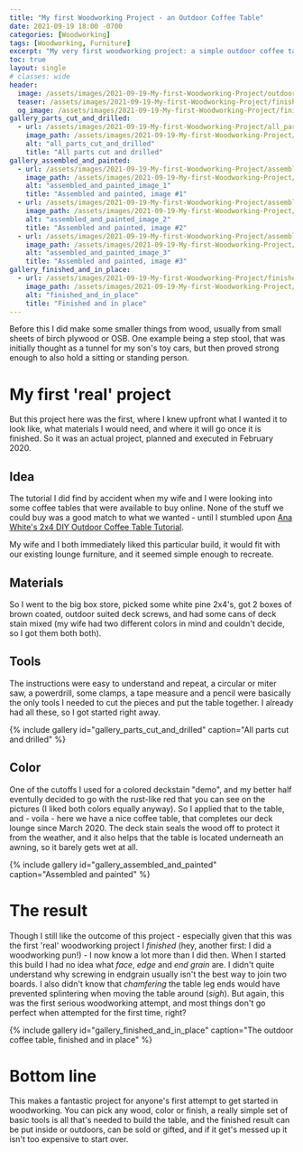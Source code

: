 ```yaml
---
title: "My first Woodworking Project - an Outdoor Coffee Table"
date: 2021-09-19 18:00 -0700
categories: [Woodworking]
tags: [Woodworking, Furniture]
excerpt: "My very first woodworking project: a simple outdoor coffee table made from 2-by-4s."
toc: true
layout: single
# classes: wide
header:
  image: /assets/images/2021-09-19-My-first-Woodworking-Project/outdoor_table_header.jpg
  teaser: /assets/images/2021-09-19-My-first-Woodworking-Project/finished_and_in_place_th2.jpg
  og_image: /assets/images/2021-09-19-My-first-Woodworking-Project/finished_and_in_place_th2.jpg
gallery_parts_cut_and_drilled:
  - url: /assets/images/2021-09-19-My-first-Woodworking-Project/all_parts_cut_and_drilled.jpg
    image_path: /assets/images/2021-09-19-My-first-Woodworking-Project/all_parts_cut_and_drilled_th.jpg
    alt: "all_parts_cut_and_drilled"
    title: "All parts cut and drilled"
gallery_assembled_and_painted:
  - url: /assets/images/2021-09-19-My-first-Woodworking-Project/assembled_and_painted_1.jpg
    image_path: /assets/images/2021-09-19-My-first-Woodworking-Project/assembled_and_painted_1_th.jpg
    alt: "assembled_and_painted_image_1"
    title: "Assembled and painted, image #1"
  - url: /assets/images/2021-09-19-My-first-Woodworking-Project/assembled_and_painted_2.jpg
    image_path: /assets/images/2021-09-19-My-first-Woodworking-Project/assembled_and_painted_2_th.jpg
    alt: "assembled_and_painted_image_2"
    title: "Assembled and painted, image #2"
  - url: /assets/images/2021-09-19-My-first-Woodworking-Project/assembled_and_painted_3.jpg
    image_path: /assets/images/2021-09-19-My-first-Woodworking-Project/assembled_and_painted_3_th.jpg
    alt: "assembled_and_painted_image_3"
    title: "Assembled and painted, image #3"
gallery_finished_and_in_place:
  - url: /assets/images/2021-09-19-My-first-Woodworking-Project/finished_and_in_place.jpg
    image_path: /assets/images/2021-09-19-My-first-Woodworking-Project/finished_and_in_place_th.jpg
    alt: "finished_and_in_place"
    title: "Finished and in place"
---
```

Before this I did make some smaller things from wood, usually from small sheets of birch plywood or OSB. One example being a step stool, that was initially thought as a tunnel for my son's toy cars, but then proved strong enough to also hold a sitting or standing person. 

# My first 'real' project

But this project here was the first, where I knew upfront what I wanted it to look like, what materials I would need, and where it will go once it is finished. 
So it was an actual project, planned and executed in February 2020. 

## Idea

The tutorial I did find by accident when my wife and I were looking into some coffee tables that were available to buy online. None of the stuff we could buy was a good match to what we wanted - until I stumbled upon [Ana White's 2x4 DIY Outdoor Coffee Table Tutorial](https://www.ana-white.com/woodworking-projects/2x4-outdoor-coffee-table).

My wife and I both immediately liked this particular build, it would fit with our existing lounge furniture, and it seemed simple enough to recreate.

## Materials

So I went to the big box store, picked some white pine 2x4's, got 2 boxes of brown coated, outdoor suited deck screws, and had some cans of deck stain mixed (my wife had two different colors in mind and couldn't decide, so I got them both both). 

## Tools

The instructions were easy to understand and repeat, a circular or miter saw, a powerdrill, some clamps, a tape measure and a pencil were basically the only tools I needed to cut the pieces and put the table together. I already had all these, so I got started right away.

{% include gallery id="gallery_parts_cut_and_drilled" caption="All parts cut and drilled" %}

## Color

One of the cutoffs I used for a colored deckstain "demo", and my better half eventully decided to go with the rust-like red that you can see on the pictures (I liked both colors equally anyway). So I applied that to the table, and - voila - here we have a nice coffee table, that completes our deck lounge since March 2020. The deck stain seals the wood off to protect it from the weather, and it also helps that the table is located underneath an awning, so it barely gets wet at all.

{% include gallery id="gallery_assembled_and_painted" caption="Assembled and painted" %}

# The result

Though I still like the outcome of this project - especially given that this was the first 'real' woodworking project I *finished* (hey, another first: I did a woodworking pun!) - I now know a lot more than I did then. 
When I started this build I had no idea what *face*, *edge* and *end grain* are. I didn't quite understand why screwing in endgrain usually isn't the best way to join two boards. I also didn't know that *chamfering* the table leg ends would have prevented splintering when moving the table around (*sigh*). But again, this was the first serious woodworking attempt, and most things don't go perfect when attempted for the first time, right?

{% include gallery id="gallery_finished_and_in_place" caption="The outdoor coffee table, finished and in place" %}

# Bottom line

This makes a fantastic project for anyone's first attempt to get started in woodworking. You can pick any wood, color or finish, a really simple set of basic tools is all that's needed to build the table, and the finished result can be put inside or outdoors, can be sold or gifted, and if it get's messed up it isn't too expensive to start over. 